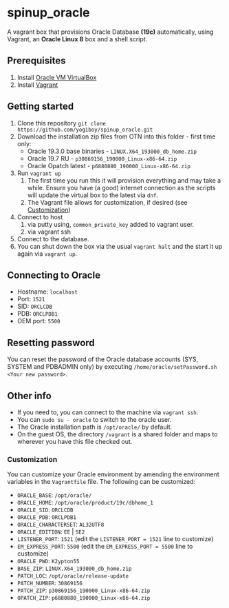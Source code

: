 # spinup_oracle
A vagrant box that provisions Oracle Database **(19c)** automatically, using Vagrant, an **Oracle Linux 8** box and a shell script.

## Prerequisites
1. Install [Oracle VM VirtualBox](https://www.virtualbox.org/wiki/Downloads)
2. Install [Vagrant](https://vagrantup.com/)

## Getting started
1. Clone this repository `git clone https://github.com/yogiboy/spinup_oracle.git`
2. Download the installation zip files from OTN into this folder - first time only:
   * Oracle 19.3.0 base binaries - `LINUX.X64_193000_db_home.zip`
   * Oracle 19.7 RU - `p30869156_190000_Linux-x86-64.zip`
   * Oracle Opatch latest - `p6880880_190000_Linux-x86-64.zip`
3. Run `vagrant up`
   1. The first time you run this it will provision everything and may take a while. Ensure you have (a good) internet connection as the scripts will update the virtual box to the latest via `dnf`.
   2. The Vagrant file allows for customization, if desired (see [Customization](#customization))
4. Connect to host
   1. via putty using, `common_private_key` added to vagrant user.
   2. via vagrant ssh
5. Connect to the database.
6. You can shut down the box via the usual `vagrant halt` and the start it up again via `vagrant up`.

## Connecting to Oracle
* Hostname: `localhost`
* Port: `1521`
* SID: `ORCLCDB`
* PDB: `ORCLPDB1`
* OEM port: `5500`

## Resetting password
You can reset the password of the Oracle database accounts (SYS, SYSTEM and PDBADMIN only) by executing `/home/oracle/setPassword.sh <Your new password>`.

## Other info

* If you need to, you can connect to the machine via `vagrant ssh`.
* You can `sudo su - oracle` to switch to the oracle user.
* The Oracle installation path is `/opt/oracle/` by default.
* On the guest OS, the directory `/vagrant` is a shared folder and maps to wherever you have this file checked out.

### Customization
You can customize your Oracle environment by amending the environment variables in the `Vagrantfile` file.
The following can be customized:
* `ORACLE_BASE`: `/opt/oracle/`
* `ORACLE_HOME`: `/opt/oracle/product/19c/dbhome_1`
* `ORACLE_SID`: `ORCLCDB`
* `ORACLE_PDB`: `ORCLPDB1`
* `ORACLE_CHARACTERSET`: `AL32UTF8`
* `ORACLE_EDITION`: `EE` | `SE2`
* `LISTENER_PORT`: `1521` (edit the `LISTENER_PORT = 1521` line to customize)
* `EM_EXPRESS_PORT`: `5500` (edit the `EM_EXPRESS_PORT = 5500` line to customize)
* `ORACLE_PWD`: `K2ypton55`
* `BASE_ZIP`: `LINUX.X64_193000_db_home.zip`
* `PATCH_LOC`: `/opt/oracle/release-update`
* `PATCH_NUMBER`: `30869156`
* `PATCH_ZIP`: `p30869156_190000_Linux-x86-64.zip`
* `OPATCH_ZIP`: `p6880880_190000_Linux-x86-64.zip`
